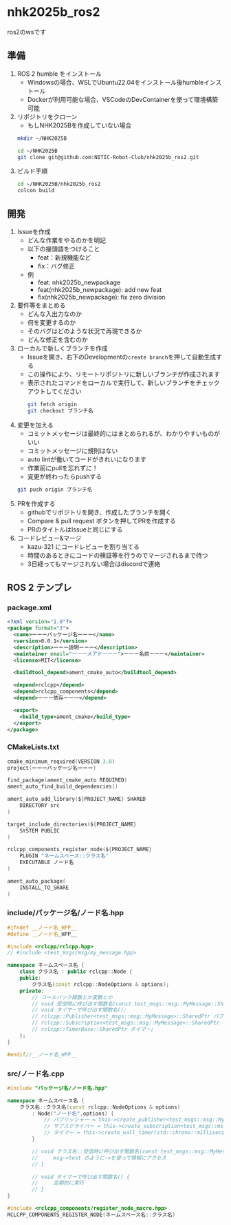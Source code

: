 # nhk2025b_ros2
ros2のwsです

## 準備
1. ROS 2 humble をインストール
    - Windowsの場合、WSLでUbuntu22.04をインストール後humbleインストール
    - Dockerが利用可能な場合、VSCodeのDevContainerを使って環境構築可能
2. リポジトリをクローン
    - もしNHK2025Bを作成していない場合
    ```bash
    mkdir ~/NHK2025B
    ```
    ```bash
    cd ~/NHK2025B
    git clone git@github.com:NITIC-Robot-Club/nhk2025b_ros2.git
    ```
3. ビルド手順
    ```bash
    cd ~/NHK2025B/nhk2025b_ros2
    colcon build
    ```

## 開発
1. Issueを作成
    - どんな作業をやるのかを明記
    - 以下の接頭語をつけること
        - feat：新規機能など
        - fix：バグ修正
    - 例
        - feat: nhk2025b_newpackage
        - feat(nhk2025b_newpackage): add new feat
        - fix(nhk2025b_newpackage): fix zero division
2. 要件等をまとめる
    - どんな入出力なのか
    - 何を変更するのか
    - そのバグはどのような状況で再現できるか
    - どんな修正を含むのか
3. ローカルで新しくブランチを作成
    - Issueを開き、右下のDevelopmentの`create branch`を押して自動生成する
    - この操作により、リモートリポジトリに新しいブランチが作成されます
    - 表示されたコマンドをローカルで実行して、新しいブランチをチェックアウトしてください
        ```bash
        git fetch origin
        git checkout ブランチ名
        ```
4. 変更を加える
    - コミットメッセージは最終的にはまとめられるが、わかりやすいものがいい
    - コミットメッセージに規則はない
    - auto lintが働いてコードがきれいになります
    - 作業前にpullを忘れずに！
    - 変更が終わったらpushする
    ```bash
    git push origin ブランチ名
    ```
5. PRを作成する
    - githubでリポジトリを開き、作成したブランチを開く
    - Compare & pull request ボタンを押してPRを作成する
    - PRのタイトルはIssueと同じにする
6. コードレビュー&マージ
    - kazu-321 にコードレビューを割り当てる
    - 時間のあるときにコードの検証等を行うのでマージされるまで待つ
    - 3日経ってもマージされない場合はdiscordで連絡

## ROS 2 テンプレ
### package.xml
```xml
<?xml version="1.0"?>
<package format="3">
  <name>ーーーパッケージ名ーーー</name>
  <version>0.0.1</version>
  <description>ーーー説明ーーー</description>
  <maintainer email="ーーーメアドーーー">ーーー名前ーーー</maintainer>
  <license>MIT</license>

  <buildtool_depend>ament_cmake_auto</buildtool_depend>

  <depend>rclcpp</depend>
  <depend>rclcpp_components</depend>
  <depend>ーーー依存ーーー</depend>

  <export>
    <build_type>ament_cmake</build_type>
  </export>
</package>
```

### CMakeLists.txt
```c
cmake_minimum_required(VERSION 3.8)
project(ーーーパッケージ名ーーー)

find_package(ament_cmake_auto REQUIRED)
ament_auto_find_build_dependencies()

ament_auto_add_library(${PROJECT_NAME} SHARED
    DIRECTORY src
)

target_include_directories(${PROJECT_NAME}
    SYSTEM PUBLIC
)

rclcpp_components_register_node(${PROJECT_NAME}
    PLUGIN "ネームスペース::クラス名"
    EXECUTABLE ノード名
)

ament_auto_package(
    INSTALL_TO_SHARE
)
```

### include/パッケージ名/ノード名.hpp
```cpp
#ifndef __ノード名_HPP__
#define __ノード名_HPP__

#include <rclcpp/rclcpp.hpp>
// #include <test_msgs/msg/my_message.hpp>

namespace ネームスペース名 {
    class クラス名 : public rclcpp::Node {
    public:
        クラス名(const rclcpp::NodeOptions & options);
    private:
        // コールバック関数とか変数とか
        // void 受信時に呼び出す関数名(const test_msgs::msg::MyMessage::SharedPtr msg);
        // void タイマーで呼び出す関数名();
        // rclcpp::Publisher<test_msgs::msg::MyMessage>::SharedPtr パブリッシャー;
        // rclcpp::Subscription<test_msgs::msg::MyMessage>::SharedPtr サブスクライバー;
        // rclcpp::TimerBase::SharedPtr タイマー;
    };
}

#endif//__ノード名_HPP__
```

### src/ノード名.cpp
```cpp
#include "パッケージ名/ノード名.hpp"

namespace ネームスペース名 {
    クラス名::クラス名(const rclcpp::NodeOptions & options)
        : Node("ノード名",options) {
            // パブリッシャー = this->create_publisher<test_msgs::msg::MyMessage>("topic名", 10);
            // サブスクライバー = this->create_subscription<test_msgs::msg::MyMessage>("topic名", 10, std::bind(&クラス名::受信時に呼び出す関数名, this, std::placeholders::_1));
            // タイマー = this->create_wall_timer(std::chrono::milliseconds(周期), std::bind(&クラス名::タイマーで呼び出す関数名, this));
        }

        // void クラス名::受信時に呼び出す関数名(const test_msgs::msg::MyMessage::SharedPtr msg) {
        //     msg->test のように->を使って情報にアクセス
        // }

        // void タイマーで呼び出す関数名() {
        //     定期的に実行
        // }
}

#include <rclcpp_components/register_node_macro.hpp>
RCLCPP_COMPONENTS_REGISTER_NODE(ネームスペース名::クラス名)
```